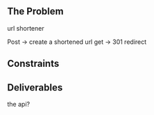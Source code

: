 The Problem
-----------
url shortener

Post -> create a shortened url
get -> 301 redirect

Constraints
-----------

Deliverables
------------
the api?
